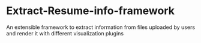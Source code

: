 # Extract-Resume-info-framework
An extensible framework to extract information from files uploaded by users and render it with different visualization plugins
